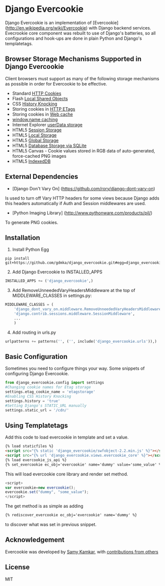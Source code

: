 Django Evercookie
=================

Django Evercookie is an implementation of [Evercookie] (http://en.wikipedia.org/wiki/Evercookie) with Django backend services.
Evecrookie core component was rebuilt to use of Django's batteries, so all configurations and hook-ups are done in plain Python and Django's templatetags.

Browser Storage Mechanisms Supported in Django Evercookie
---------------------------------------------------------

Client browsers must support as many of the following storage mechanisms as
possible in order for Evercookie to be effective.

- Standard [HTTP Cookies](http://en.wikipedia.org/wiki/HTTP_cookie)
- Flash [Local Shared Objects](http://en.wikipedia.org/wiki/Local_Shared_Object)
- CSS [History Knocking](http://samy.pl/csshack/)
- Storing cookies in [HTTP ETags](http://en.wikipedia.org/wiki/HTTP_ETag)
- Storing cookies in [Web cache](http://en.wikipedia.org/wiki/Web_cache)
- [window.name caching](http://en.wikipedia.org/wiki/HTTP_cookie#window.name)
- Internet Explorer [userData storage](http://msdn.microsoft.com/en-us/library/ms531424.aspx)
- HTML5 [Session Storage](http://dev.w3.org/html5/webstorage/#the-sessionstorage-attribute)
- HTML5 [Local Storage](http://dev.w3.org/html5/webstorage/#dom-localstorage)
- HTML5 [Global Storage](https://developer.mozilla.org/en/dom/storage#globalStorage)
- HTML5 [Database Storage via SQLite](http://dev.w3.org/html5/webdatabase/)
- HTML5 Canvas - Cookie values stored in RGB data of auto-generated, force-cached PNG images
- HTML5 [IndexedDB](http://www.w3.org/TR/IndexedDB/)


External Dependencies
---------------------

- [Django Don't Vary On] (https://github.com/rory/django-dont-vary-on)

Is used to turn off Vary HTTP headers for some views because Django adds this headers automatically if Auth and Session middlewares are used.

- [Python Imaging Library] (http://www.pythonware.com/products/pil/)

To generate PNG cookies.

Installation
------------
1. Install Python Egg
```
pip install git+https://github.com/gdmka/django_evercookie.git#egg=django_evercookie
```
2. Add Django Evercookie to INSTALLED_APPS
```python
INSTALLED_APPS += ('django_evercookie',)
```
3. Add RemoveUnneededVaryHeadersMiddleware at the top of MIDDLEWARE_CLASSES in settings.py:
```python
MIDDLEWARE_CLASSES = (
    'django_dont_vary_on.middleware.RemoveUnneededVaryHeadersMiddleware',
    'django.contrib.sessions.middleware.SessionMiddleware',
    ...
    )
```
4. Add routing in urls.py
```python
urlpatterns += patterns('', ('', include('django_evercookie.urls')),)
```

Basic Configuration
-------------------

Sometimes you need to configure things your way.
Some snippets of configuring Django Evercookie.

```python
from django_evercookie.config import settings
#Changing cookie names for Etag storage
settings.etag_cookie_name = 'etagstorage'
#Enabling CSS History Knocking
settings.history = 'true'
#Setting Django's STATIC_URL manually
settings.static_url = '/cdn/'
```

Using Templatetags
------------------

Add this code to load evercookie in template and set a value.

```html
{% load staticfiles %}
<script src="{% static 'django_evercookie/swfobject-2.2.min.js' %}"></script>
<script src="{% url 'django_evercookie.views.evercookie_core' %}"></script>
{% load evercookie_js_api %}
{% set_evercookie ec_obj='evercookie' name='dummy' value='some_value' %}
```
This will load evercookie core library and render set method.

```javascript
<script>
var evercookie=new evercookie();
evercookie.set("dummy", "some_value");
</script>
```
The get method is as simple as adding
```html
{% rediscover_evercookie ec_obj='evercookie' name='dummy' %}
```
to discover what was set in previous snippet.

Acknowledgement
---------------
Evercookie was developed by [Samy Kamkar](https://github.com/samyk/evercookie), with [contributions from others](https://github.com/samyk/evercookie/graphs/contributors)

License
-------
MIT




